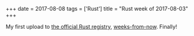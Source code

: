 +++
date = 2017-08-08
tags = ['Rust']
title = "Rust week of 2017-08-03"
+++

My first upload to [the official Rust registry], [weeks-from-now].
Finally!

  [the official Rust registry]: https://crates.io
  [weeks-from-now]: https://crates.io/crates/weeks-from-now
